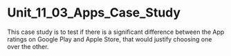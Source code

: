 # Unit_11_03_Apps_Case_Study
This case study is to test if there is a significant difference between the App ratings on Google Play and Apple Store, that would justify choosing one over the other. 
